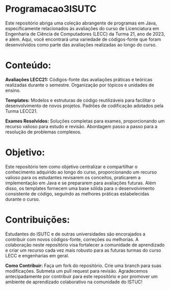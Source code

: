 # Programacao3ISUTC
Este repositório abriga uma coleção abrangente de programas em Java, especificamente relacionados às avaliações do curso de Licenciatura em Engenharia de Ciência de Computadores (LECC) da Turma 21, ano de 2023, e além. Aqui, você encontrará uma variedade de códigos-fonte que foram desenvolvidos como parte das avaliações realizadas ao longo do curso.

# Conteúdo:

**Avaliações LECC21:**
Códigos-fonte das avaliações práticas e teóricas realizadas durante o semestre.
Organização por tópicos e unidades de ensino.

**Templates:**
Modelos e estruturas de código reutilizáveis para facilitar o desenvolvimento de novos projetos.
Padrões de codificação adotados pela Turma LECC21.

**Exames Resolvidos:**
Soluções completas para exames, proporcionando um recurso valioso para estudo e revisão.
Abordagem passo a passo para a resolução de problemas complexos.

# Objetivo:
Este repositório tem como objetivo centralizar e compartilhar o conhecimento adquirido ao longo do curso, proporcionando um recurso valioso para os estudantes revisarem os conceitos, praticarem a implementação em Java e se prepararem para avaliações futuras. Além disso, os templates fornecem uma base sólida para o desenvolvimento consistente de código, seguindo as melhores práticas estabelecidas durante o curso.
# Contribuições:
Estudantes do ISUTC e de outras universidades são encorajados a contribuir com novos códigos-fonte, correções ou melhorias. A colaboração neste repositório visa fortalecer a comunidade de aprendizado e criar um recurso cada vez mais robusto para as futuras turmas do curso LECC e engenharias em geral.

**Como Contribuir:**
Faça um fork do repositório.
Crie uma branch para suas modificações.
Submeta um pull request para revisão.
Agradecemos antecipadamente por contribuir para este repositório e por promover um ambiente de aprendizado colaborativo na comunidade do ISTUC!
